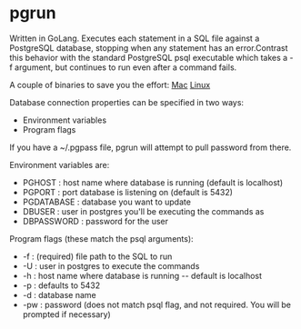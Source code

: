 pgrun
=====

Written in GoLang. Executes each statement in a SQL file against a PostgreSQL database, stopping when any statement has an error.Contrast this behavior with the standard PostgreSQL psql executable which takes a -f argument, but continues to run even after a command fails.

A couple of binaries to save you the effort:
[Mac](https://github.com/joncrlsn/pgrun/raw/master/bin-osx/pgrun "OSX version")  [Linux](https://github.com/joncrlsn/pgrun/raw/master/bin-linux/pgrun "Linux version")

Database connection properties can be specified in two ways:
  * Environment variables
  * Program flags

If you have a ~/.pgpass file, pgrun will attempt to pull password from there.

Environment variables are:
  * PGHOST     : host name where database is running (default is localhost)
  * PGPORT     : port database is listening on (default is 5432)
  * PGDATABASE : database you want to update
  * DBUSER     : user in postgres you'll be executing the commands as
  * DBPASSWORD : password for the user

Program flags (these match the psql arguments):
  * -f  : (required) file path to the SQL to run
  * -U  : user in postgres to execute the commands
  * -h  : host name where database is running -- default is localhost
  * -p  : defaults to 5432
  * -d  : database name
  * -pw : password (does not match psql flag, and not required. You will be prompted if necessary)
